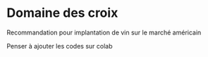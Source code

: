 # Domaine des croix
 Recommandation pour implantation de vin sur le marché américain

Penser à ajouter les codes sur colab